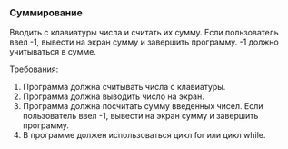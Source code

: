 
### Суммирование

Вводить с клавиатуры числа и считать их сумму. Если пользователь ввел -1, вывести на экран сумму и завершить программу. -1 должно учитываться в сумме.


Требования:
1.	Программа должна считывать числа c клавиатуры.
2.	Программа должна выводить число на экран.
3.	Программа должна посчитать сумму введенных чисел. Если пользователь ввел -1, вывести на экран сумму и завершить программу.
4.	В программе должен использоваться цикл for или цикл while.


